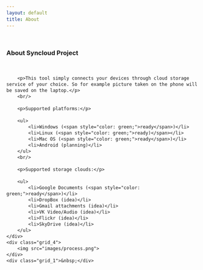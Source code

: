 ```yaml
---
layout: default
title: About
---
```


<div class="container_12 about">
    <div class="grid_1">&nbsp;</div>
    <div class="grid_6">
        <h3>About Syncloud Project</h3>
        <br/>

        <p>This tool simply connects your devices through cloud storage service of your choice. So for example picture taken on the phone will be saved on the laptop.</p>
        <br/>

        <p>Supported platforms:</p>

        <ul>
            <li>Windows (<span style="color: green;">ready</span>)</li>
            <li>Linux (<span style="color: green;">ready)</span></li>
            <li>Mac OS (<span style="color: green;">ready</span>)</li>
            <li>Android (planning)</li>
        </ul>
        <br/>

        <p>Supported storage clouds:</p>

        <ul>
            <li>Google Documents (<span style="color: green;">ready</span>)</li>
            <li>DropBox (idea)</li>
            <li>Gmail attachments (idea)</li>
            <li>VK Video/Audio (idea)</li>
            <li>Flickr (idea)</li>
            <li>SkyDrive (idea)</li>
        </ul>
    </div>
    <div class="grid_4">
        <img src="images/process.png">
    </div>
    <div class="grid_1">&nbsp;</div>
</div>